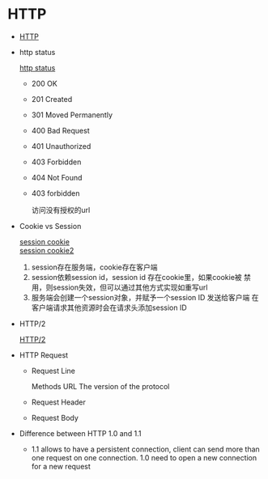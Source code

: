 # HTTP
- [HTTP](https://developer.mozilla.org/en-US/docs/Web/HTTP/Overview)
- http status
    
    [http status](https://httpstatuses.com/)  
    - 200 OK
    - 201 Created
    - 301 Moved Permanently
    - 400 Bad Request
    - 401 Unauthorized
    - 403 Forbidden
    - 404 Not Found
    
    
    - 403 forbidden
        
        访问没有授权的url
        
- Cookie vs Session
    
    [session cookie](https://www.zhihu.com/question/19786827)  
    [session cookie2](https://zhuanlan.zhihu.com/p/63061864)  
    1. session存在服务端，cookie存在客户端
    2. session依赖session id，session id 存在cookie里，如果cookie被
    禁用，则session失效，但可以通过其他方式实现如重写url  
    3. 服务端会创建一个session对象，并赋予一个session ID 发送给客户端
    在客户端请求其他资源时会在请求头添加session ID

- HTTP/2
    
    [HTTP/2](https://developers.google.com/web/fundamentals/performance/http2)
    
- HTTP Request
    
    - Request Line
        
        Methods URL The version of the protocol
    
    - Request Header
        
    - Request Body
- Difference between HTTP 1.0 and 1.1
    
    - 1.1 allows to have a persistent connection, client can send more than one
    request on one connection. 1.0 need to open a new connection for a new request

    
    